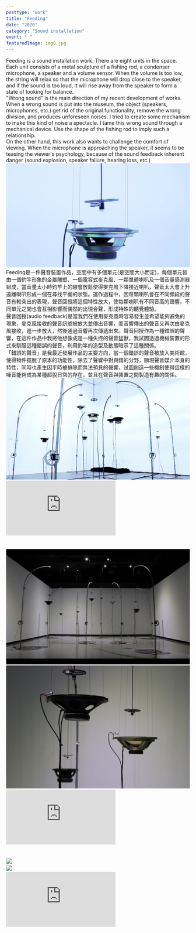 ```yaml
---
posttype: "work"
title: "Feeding"
date: "2020"
category: "Sound installation"
event: " "
featuredImage: img0.jpg
---
```

<div class="box">
  <div class="dscrptn">
    Feeding is a sound installation work. There are eight units in the space. Each unit consists of a metal sculpture of a fishing rod, a condenser microphone, a speaker and a volume sensor. When the volume is too low, the string will relax so that the microphone will drop close to the speaker, and if the sound is too loud, it will rise away from the speaker to form a state of looking for balance.<br>
    "Wrong sound" is the main direction of my recent development of works. When a wrong sound is put into the museum, the object (speakers, microphones, etc.) get rid of the original functionality, remove the wrong division, and produces unforeseen noises. I tried to create some mechanism to make this kind of noise a spectacle. I tame this wrong sound through a mechanical device. Use the shape of the fishing rod to imply such a relationship.<br>
    On the other hand, this work also wants to challenge the comfort of viewing. When the microphone is approaching the speaker, it seems to be teasing the viewer's psychology, because of the sound feedback inherent danger (sound explosion, speaker failure, hearing loss, etc.)<br>
  </div>
</div>


<div class="box">
    <img class="subimg" src="./img1.jpg">
</div>


<div class="box">
    <div class="dscrptn">
    Feeding是一件聲音裝置作品，空間中有多個單元(是空間大小而定)，每個單元皆由一個釣竿形象的金屬雕塑、一個電容式麥克風、一顆單體喇叭及一個音量感測器組成，當音量太小時釣竿上的線會放鬆使得麥克風下降接近喇叭，聲音太大會上升遠離喇叭形成一個在尋找平衡的狀態。運作過程中，因每顆喇叭會在不同頻段的聲音有較突出的表現，聲音回授將這個特性放大，使每顆喇叭有不同音高的聲響，不同單元之間也會互相影響而偶然的出現合聲，形成特殊的聽覺體驗。<br>
    聲音回授(audio feedback)是當我們在使用麥克風時容易發生並希望能夠避免的現象，麥克風接收的聲音訊號被放大並傳出音響，而音響傳出的聲音又再次由麥克風接收，進一步放大，然後通過音響再次傳遞出來。聲音回授作為一種錯誤的聲響，在這件作品中我將他想像成是一種失控的聲音猛獸，我試圖透過機械裝置的形式來馴服這種錯誤的聲音，利用釣竿的造型及動態暗示了這種關係。<br>
    「錯誤的聲音」是我最近發展作品的主要方向，當一個錯誤的聲音被放入美術館，使得物件擺脫了原本的功能性，除去了聲響中對與錯的分野，顯現聲音媒介本身的特性，同時也產生因平時被排除而無法預見的聲響，試圖創造一些機制使得這樣的噪音能夠成為某種超脫日常的存在，並且在聲音與裝置之間製造有趣的關係。<br>
    </div>
</div>


<div class="box">
    <img class="subimg" src="./img2.jpg">
</div>


<div class="box"></div>

<iframe title="vimeo-player" src="https://player.vimeo.com/video/454239749" frameborder="0" allowfullscreen></iframe>

<div class="box">
  <br>
</div>
<div class="box">
  <br>
</div>

<div class="box">
    <img class="subimg" src="./img3.jpg">
</div>

<div class="box">
    <img class="subimg" src="./img4.jpg">
</div>

<div class="box"></div>

<iframe title="vimeo-player" src="https://player.vimeo.com/video/475359390" frameborder="0" allowfullscreen></iframe>

<div class="box">
  <br>
</div>
<div class="box">
  <br>
</div>

<div class="box">
    <img class="subimg" src="./img5.jpg">
</div>

<div class="box">
    <img class="subimg" src="./img6.jpg">
</div>

<div class="box"></div>

<iframe title="vimeo-player" src="https://player.vimeo.com/video/679300979?h=37fa56bf34" frameborder="0" allowfullscreen></iframe>
